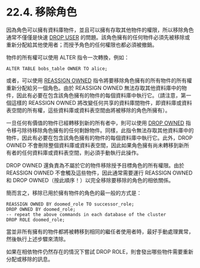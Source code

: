 # 22.4. 移除角色

因為角色可以擁有資料庫物件，並且可以擁有存取其他物件的權限，所以移除角色通常不僅僅是快速 [DROP USER](../../reference/sql-commands/drop-user.md) 的問題。該角色擁有的任何物件必須先被移除或重新分配給其他使用者；而授予角色的任何權限也都必須被撤銷。

物件的所有權可以使用 ALTER 指令一次轉換，例如：

```
ALTER TABLE bobs_table OWNER TO alice;
```

或者，可以使用 [REASSIGN OWNED](../../reference/sql-commands/reassign-owned.md) 指令將要移除角色擁有的所有物件的所有權重新分配給另一個角色。由於 REASSIGN OWNED 無法存取其他資料庫中的物件，因此有必要在包含該角色擁有的物件的每個資料庫中執行它。（請注意，第一個這樣的 REASSIGN OWNED 將改變任何共享的資料庫間物件，即資料庫或資料表空間的所有權，這些資料庫或資料表空間由將被移除的角色所擁有）。

一旦任何有價值的物件已經轉移到新的所有者中，則可以使用 [DROP OWNED](../../reference/sql-commands/drop-owned.md) 指令移弓除待移除角色擁有的任何剩餘物件。同樣，此指令無法存取其他資料庫中的物件，因此有必要在包含該角色擁有的物件的每個資料庫中執行它。此外，DROP OWNED 不會刪除整個資料庫或資料表空間，因此如果角色擁有尚未轉移到新所有者的任何資料庫或資料表空間，則必須手動執行此操作。

DROP OWNED 還負責為不屬於它的物件移除授予目標角色的所有權限。由於 REASSIGN OWNED 不會觸及這些物件，因此通常需要運行 REASSIGN OWNED 和 DROP OWNED（按此順序！）以完全移除要移除的角色的相依關係。

簡而言之，移除已用於擁有物件的角色的最一般的方式是：

```
REASSIGN OWNED BY doomed_role TO successor_role;
DROP OWNED BY doomed_role;
-- repeat the above commands in each database of the cluster
DROP ROLE doomed_role;
```

當並非所有擁有的物件都將被轉移到相同的繼任者使用者時，最好手動處理異常，然後執行上述步驟來清除。

如果在相依物件仍然存在的情況下嘗試 DROP ROLE，則會發出哪些物件需要重新分配或移除的訊息。
